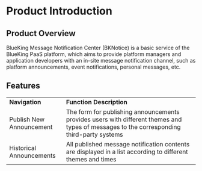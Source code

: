 # Product Introduction

## Product Overview

BlueKing Message Notification Center (BKNotice) is a basic service of the BlueKing PaaS platform, which aims to provide platform managers and application developers with an in-site message notification channel, such as platform announcements, event notifications, personal messages, etc.

## Features

<table><tbody>
<tr style="font-weight:bold;"><td width="30%" > Navigation</td><td width="70%"> Function Description</td></tr>
<tr><td style="vertical-align:middle;"> Publish New Announcement</td><td> The form for publishing announcements provides users with different themes and types of messages to the corresponding third-party systems</td></tr>
<tr><td style="vertical-align:middle;"> Historical Announcements</td><td> All published message notification contents are displayed in a list according to different themes and times</td></tr>
</tbody></table>
